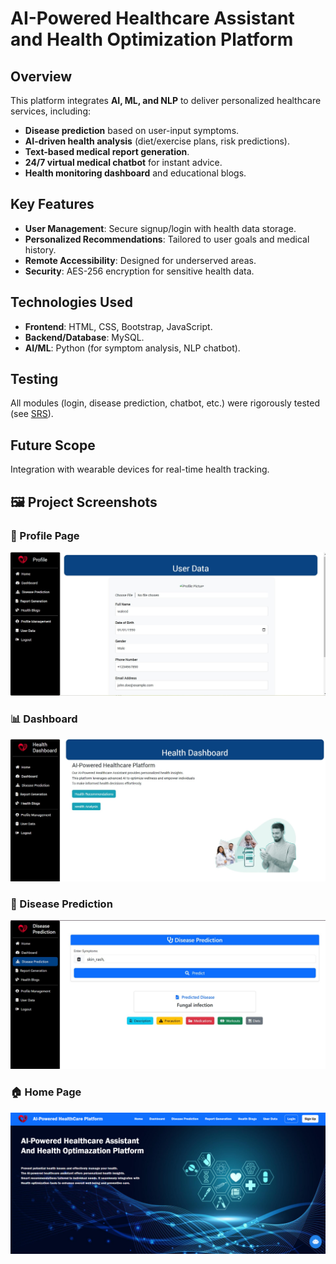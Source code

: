 # AI-Powered Healthcare Assistant and Health Optimization Platform  

## Overview  
This platform integrates **AI, ML, and NLP** to deliver personalized healthcare services, including:  
- **Disease prediction** based on user-input symptoms.  
- **AI-driven health analysis** (diet/exercise plans, risk predictions).  
- **Text-based medical report generation**.  
- **24/7 virtual medical chatbot** for instant advice.  
- **Health monitoring dashboard** and educational blogs.  

## Key Features  
- **User Management**: Secure signup/login with health data storage.  
- **Personalized Recommendations**: Tailored to user goals and medical history.  
- **Remote Accessibility**: Designed for underserved areas.  
- **Security**: AES-256 encryption for sensitive health data.  

## Technologies Used  
- **Frontend**: HTML, CSS, Bootstrap, JavaScript.  
- **Backend/Database**: MySQL.  
- **AI/ML**: Python (for symptom analysis, NLP chatbot).  

## Testing  
All modules (login, disease prediction, chatbot, etc.) were rigorously tested (see [SRS](#)).  

## Future Scope  
Integration with wearable devices for real-time health tracking.  

## 🖼️ Project Screenshots

### 👤 Profile Page
![Profile Page](Screenshots/profile.jpg)

### 📊 Dashboard
![Dashboard](Screenshots/Dashboard.jpg)

### 🧠 Disease Prediction
![Disease Prediction](Screenshots/Disease_prediction_1.jpg)

### 🏠 Home Page
![Home Page](Screenshots/home.png)


